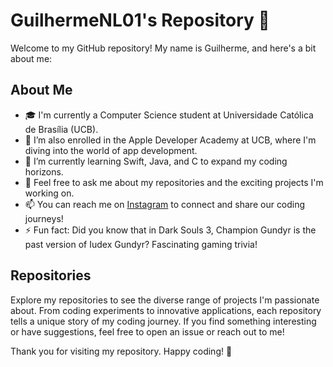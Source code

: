 # GuilhermeNL01's Repository 👋

Welcome to my GitHub repository! My name is Guilherme, and here's a bit about me:

## About Me

- 🎓 I'm currently a Computer Science student at Universidade Católica de Brasília (UCB).
- 🔭 I’m also enrolled in the Apple Developer Academy at UCB, where I'm diving into the world of app development.
- 🌱 I’m currently learning Swift, Java, and C to expand my coding horizons.
- 💬 Feel free to ask me about my repositories and the exciting projects I'm working on.
- 📫 You can reach me on [Instagram](https://www.instagram.com/guilherme_nlobo/) to connect and share our coding journeys!
- ⚡ Fun fact: Did you know that in Dark Souls 3, Champion Gundyr is the past version of Iudex Gundyr? Fascinating gaming trivia!

## Repositories

Explore my repositories to see the diverse range of projects I'm passionate about. From coding experiments to innovative applications, each repository tells a unique story of my coding journey. If you find something interesting or have suggestions, feel free to open an issue or reach out to me!

Thank you for visiting my repository. Happy coding! 🚀
